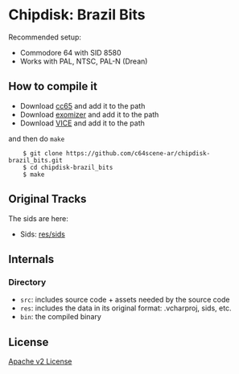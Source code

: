 # Chipdisk: Brazil Bits

Recommended setup:

- Commodore 64 with SID 8580
- Works with PAL, NTSC, PAL-N (Drean)

## How to compile it

- Download [cc65](http://cc65.github.io/cc65/) and add it to the path
- Download [exomizer](http://hem.bredband.net/magli143/exo/) and add it to the path
- Download [VICE](http://vice-emu.sourceforge.net/) and add it to the path

and then do `make`

        $ git clone https://github.com/c64scene-ar/chipdisk-brazil_bits.git
        $ cd chipdisk-brazil_bits
        $ make

## Original Tracks

The sids are here:

- Sids: [res/sids](res/sids)

## Internals

### Directory

- `src`: includes source code + assets needed by the source code
- `res`: includes the data in its original format: .vcharproj, sids, etc.
- `bin`: the compiled binary


## License

[Apache v2 License](LICENSE)

